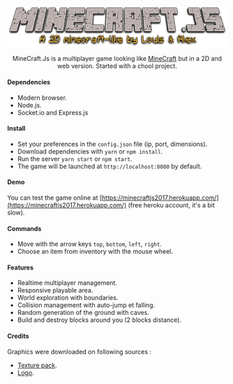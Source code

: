 <p align="center"><img src="https://raw.githubusercontent.com/louisgab/MineCraft.js/master/public/img/logo.png"></p>
<p align="center">MineCraft.Js is a multiplayer game looking like <a href="https://minecraft.net/">MineCraft</a> but in a 2D and web version. Started with a chool project.
</p>



#### Dependencies
- Modern browser.
- Node.js.
- Socket.io and Express.js

#### Install
- Set your preferences in the `config.json` file (ip, port, dimensions).
- Download dependencies with `yarn` or `npm install`.
- Run the server `yarn start` or `npm start`.
- The game will be launched at `http://localhost:8080` by default.

#### Demo
You can test the game online at [https://minecraftjs2017.herokuapp.com/](https://minecraftjs2017.herokuapp.com/) (free heroku account, it's a bit slow).

#### Commands
- Move with the arrow keys `top`, `bottom`, `left`, `right`.
- Choose an item from inventory with the mouse wheel.

#### Features
- Realtime multiplayer management.
- Responsive playable area.
- World exploration with boundaries.
- Collision management with auto-jump et falling.
- Random generation of the ground with caves.
- Build and destroy blocks around you (2 blocks distance).

#### Credits
Graphics were downloaded on following sources :
- [Texture pack](http://www.minecraftforum.net/forums/mapping-and-modding/resource-packs/resource-pack-discussion/1249790-16x-32x-64x-1-8-the-default-texture-files?comment=1).
- [Logo](https://textcraft.net/).
